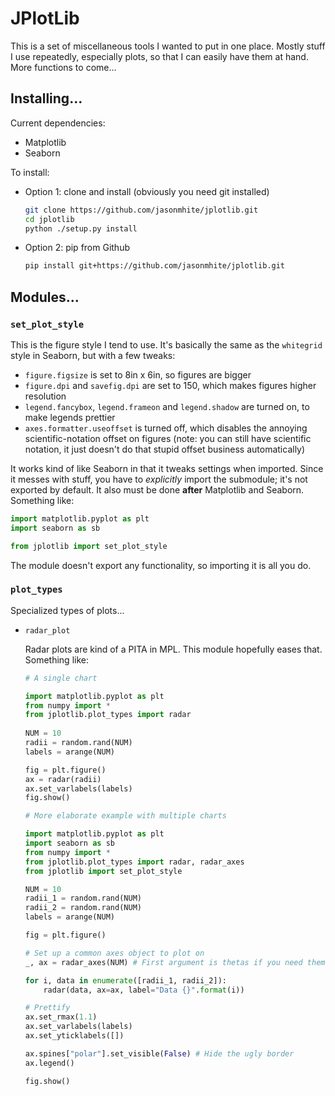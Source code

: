 # JPlotLib

This is a set of miscellaneous tools I wanted to put in one place. Mostly stuff I use repeatedly,
especially plots, so that I can easily have them at hand. More functions to come...

## Installing...

Current dependencies:

  * Matplotlib
  * Seaborn

To install:

* Option 1: clone and install (obviously you need git installed)
  
  ```bash
  git clone https://github.com/jasonmhite/jplotlib.git
  cd jplotlib
  python ./setup.py install
  ```

* Option 2: pip from Github

  ```bash
  pip install git+https://github.com/jasonmhite/jplotlib.git
  ``` 
## Modules...

### `set_plot_style`

This is the figure style I tend to use. It's basically the same as the `whitegrid` style in
Seaborn, but with a few tweaks:

* `figure.figsize` is set to 8in x 6in, so figures are bigger
* `figure.dpi` and `savefig.dpi` are set to 150, which makes figures higher resolution
* `legend.fancybox`, `legend.frameon` and `legend.shadow` are turned on, to make
  legends prettier
* `axes.formatter.useoffset` is turned off, which disables the annoying scientific-notation
  offset on figures (note: you can still have scientific notation, it just doesn't do that
  stupid offset business automatically)

It works kind of like Seaborn in that it tweaks settings when imported. Since it messes with
stuff, you have to *explicitly* import the submodule; it's not exported by default. It also
must be done **after** Matplotlib and Seaborn. Something like:

```python
import matplotlib.pyplot as plt
import seaborn as sb

from jplotlib import set_plot_style
```

The module doesn't export any functionality, so importing it is all you do.

### `plot_types`

Specialized types of plots...

* `radar_plot`
  
  Radar plots are kind of a PITA in MPL. This module hopefully eases that. Something like:

  ```python
  # A single chart

  import matplotlib.pyplot as plt
  from numpy import *
  from jplotlib.plot_types import radar
 
  NUM = 10
  radii = random.rand(NUM)
  labels = arange(NUM)

  fig = plt.figure()
  ax = radar(radii)
  ax.set_varlabels(labels)
  fig.show()
  ```

  ```python
  # More elaborate example with multiple charts

  import matplotlib.pyplot as plt
  import seaborn as sb
  from numpy import *
  from jplotlib.plot_types import radar, radar_axes
  from jplotlib import set_plot_style

  NUM = 10
  radii_1 = random.rand(NUM)
  radii_2 = random.rand(NUM)
  labels = arange(NUM) 

  fig = plt.figure()

  # Set up a common axes object to plot on
  _, ax = radar_axes(NUM) # First argument is thetas if you need them

  for i, data in enumerate([radii_1, radii_2]):
      radar(data, ax=ax, label="Data {}".format(i))

  # Prettify
  ax.set_rmax(1.1)
  ax.set_varlabels(labels)
  ax.set_yticklabels([])

  ax.spines["polar"].set_visible(False) # Hide the ugly border
  ax.legend()

  fig.show()
  ```

